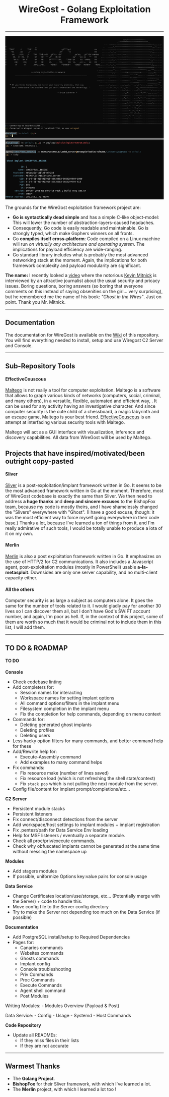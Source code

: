 
#                      <center>WireGost - Golang Exploitation Framework</center> 
______

![Demo](./.github/images/console-greet.png)
![Sessions-Interact](./.github/images/sessions-interact.png)


The grounds for the WireGost exploitation framework project are:
* **Go is syntactically dead simple** and has a simple C-like object-model: This will lower the number of abstraction-layers-caused headaches.
* Consequently, Go code is easily readable and maintainable. Go is strongly typed, which make Gophers winners on all fronts.
* Go **compiles itself cross-platform**: Code compiled on a Linux machine will run _on virtually any architecture and operating system_.
  The implications for payload efficiency are wide-ranging.
* Go standard library includes what is probably the most advanced networking stack at the moment. Again, the implications for both framework
  complexity and payload modularity are significant.

**The name:** I recently looked a [video](https://www.youtube.com/watch?v=T8aXx3K_lKY) where the notorious 
[Kevin Mitnick](https://en.wikipedia.org/wiki/Kevin_Mitnick) is interviewed by an attractive journalist about the usual security 
and pricacy issues. Boring questions, boring answers (so boring that everyone comments on this instead of saying obsenities on 
the girl... very surprising), but he remembered me the name of his book: _"Ghost in the Wires"_. Just on point. Thank you Mr. Mitnick.

______
## Documentation 

The documentation for WireGost is available on the [Wiki](https://github.com/maxlandon/wiregost/wiki) of this repository.
You will find everything needed to install, setup and use Wiregost C2 Server and Console.

______
## Sub-Repository Tools

#### EffectiveCouscous
[Maltego](https://www.paterva.com/web7/buy/maltego-clients/maltego-ce.php) is not really a tool for computer exploitation. 
Maltego is a software that allows to graph various kinds of networks (computers, social, criminal, and many others), in a
versatile, flexible, automated and efficient way, . It can be used for any activity having an investigative character. 
And since computer security is the cute child of a chessboard, a magic labyrinth and an escape game, Maltego is your best friend.
[EffectiveCouscous](https://github.com/maxlandon/EffectiveCouscous) is an attempt at interfacing various security tools with Maltego.

Maltego will act as a GUI interface with visualization, inference and discovery capabilities. All data from WireGost will be used
by Maltego.


## Projects that have inspired/motivated/been outright copy-pasted

#### Sliver
[Sliver](https://github.com/BishopFox/sliver) is a post-exploitation/implant framework written in Go. It seems to be the most advanced 
framework written in Go at the moment. Therefore, most of WireGost codebase is exactly the same than Sliver. We then need to address
**a huge thanks** and **deep and sincere excuses** to the BishopFox team, because my code is mostly theirs, and I have shamelessly changed the "Slivers"
everywhere with "Ghost". (I have a good excuse, though: it was the most efficient way to force myself going everywhere in their code base.)
Thanks a lot, because I've learned a ton of things from it, and I'm really admirative of such tools, I would be totally unable to produce a iota
of it on my own. 

#### Merlin
[Merlin](https://github.com/Ne0nd0g/merlin) is also a post exploitation framework written in Go. It emphasizes on the use of HTTP/2 for C2
communications. It also includes a Javascript agent, post-exploitation modules (mostly in PowerShell) usable **a-la-metasploit**. Downsides are
only one server capability, and no multi-client capacity either.

#### All the others

Computer security is as large a subject as computers alone. It goes the same for the number of tools related to it.
I would gladly pay for another 30 lives so I can discover them all, but I don't have God's SWIFT account number, and again, I'm
poor as hell. If, in the context of this project, some of them are worth so much that it would be criminal not to include 
them in this list, I will add them.


______
## TO DO & ROADMAP

#### TO DO

**Console**
* Check codebase linting
* Add completers for:
    - Session names for interacting
    - Workspace names for setting implant options
    - All command options/filters in the implant menu
    - Filesystem completion in the implant menu
    - Fix the completion for help commands, depending on menu context
* Commands for:
    - Deleting generated ghost implants
    - Deleting profiles
    - Deleting users
* Less hacky option filters for many commands, and better command help for these
* Add/Rewrite help for:
    - Execute-Assembly command
    - Add examples to many command helps
* Fix commands:
    - Fix resource make (number of lines saved)
    - Fix resource load (which is not refreshing the shell state/context)
    - Fix `stack pop` which is not pulling the next module from the server.
* Config file/content for implant prompt/completions/etc...

**C2 Server**
* Persistent module stacks
* Persistent listeners
* Fix connect/disconnect detections from the server
* Add workspace/host settings to implant modules + implant registration
* Fix .pentest/path for Data Service Env loading
* Help for MSF listeners / eventually a separate module.
* Check all proc/priv/execute commands.
* Check why obfuscated implants cannot be generated at the same time without messing the namespace up

**Modules**
* Add stagers modules
* If possible, uniformize Options key:value pairs for console usage

**Data Service**
* Change Certificates location/use/storage, etc... (Potentially merge with the Server) + code to handle this.
* Move config file to the Server config directory
* Try to make the Server not depending too much on the Data Service (if possible)

**Documentation**
* Add PostgreSQL install/setup to Required Dependencies
* Pages for:
    - Canaries commands
    - Websites commands
    - Ghosts commands
    - Implant config
    - Console troubleshooting
    - Priv Commands
    - Proc Commands
    - Execute Commands
    - Agent shell command
    - Post Modules

Writing Modules:
    - Modules Overview (Payload & Post)

Data Service:
    - Config
    - Usage
    - Systemd
    - Host Commands

**Code Repository**
* Update all READMEs:
    - If they miss files in their lists
    - If they are not accurate


______
## Warmest Thanks
* The **Golang Project**.
* **BishopFox** for their Sliver framework, with which I've learned a lot.
* The **Merlin** project, with which I learned a lot too !
